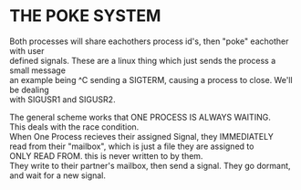# THE POKE SYSTEM
Both processes will share eachothers process id's, then "poke" eachother with user  
defined signals. These are a linux thing which just sends the process a small message  
an example being ^C sending a SIGTERM, causing a process to close. We'll be dealing  
with SIGUSR1 and SIGUSR2.  

The general scheme works that ONE PROCESS IS ALWAYS WAITING.  
This deals with the race condition.  
When One Process recieves their assigned Signal, they IMMEDIATELY  
read from their "mailbox", which is just a file they are assigned to  
ONLY READ FROM. this is never written to by them.  
They write to their partner's mailbox, then send a signal. They go dormant,  
and wait for a new signal.  
